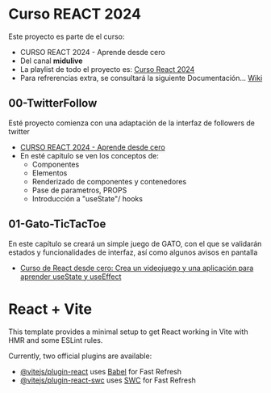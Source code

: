 # Curso REACT 2024
Este proyecto es parte de el curso:
* CURSO REACT 2024 - Aprende desde cero
* Del canal **midulive**
* La playlist de todo el proyecto es: [Curso React 2024](https://www.youtube.com/playlist?list=PLUofhDIg_38q4D0xNWp7FEHOTcZhjWJ29)
* Para refrerencias extra, se consultará la siguiente Documentación... [Wiki](https://www.reactjs.wiki)

## 00-TwitterFollow
Esté proyecto comienza con una adaptación de la interfaz de followers de twitter
* [CURSO REACT 2024 - Aprende desde cero](https://www.youtube.com/watch?v=7iobxzd_2wY)
* En esté capítulo se ven los conceptos de:
  + Componentes
  + Elementos
  + Renderizado de componentes y contenedores
  + Pase de parametros, PROPS
  + Introducción a "useState"/ hooks

## 01-Gato-TicTacToe
En este capítulo se creará un simple juego de GATO, con el que se validarán estados y funcionalidades de interfaz, así como algunos avisos en pantalla
* [Curso de React desde cero: Crea un videojuego y una aplicación para aprender useState y useEffect
](https://www.youtube.com/watch?v=qkzcjwnueLA)


# React + Vite
This template provides a minimal setup to get React working in Vite with HMR and some ESLint rules.

Currently, two official plugins are available:
- [@vitejs/plugin-react](https://github.com/vitejs/vite-plugin-react/blob/main/packages/plugin-react/README.md) uses [Babel](https://babeljs.io/) for Fast Refresh
- [@vitejs/plugin-react-swc](https://github.com/vitejs/vite-plugin-react-swc) uses [SWC](https://swc.rs/) for Fast Refresh
